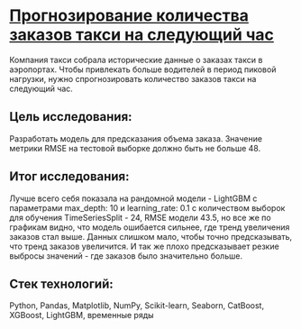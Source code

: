 # [Прогнозирование количества заказов такси на следующий час]()
Компания такси собрала исторические данные о заказах такси в аэропортах. Чтобы привлекать больше водителей в период пиковой нагрузки, нужно спрогнозировать количество заказов такси на следующий час.

## Цель исследования:
Разработать модель для предсказания объема заказа.
Значение метрики RMSE на тестовой выборке должно быть не больше 48.

## Итог исследования:
Лучше всего себя показала на рандомной модели - LightGBM с параметрами max_depth: 10 и learning_rate: 0.1 c количеством выборок для обучения TimeSeriesSplit - 24, RMSE модели 43.5, но все же по графикам видно, что модель ошибается сильнее, где тренд увеличения заказов стал выше. Данных слишком мало, чтобы точно предсказывать, что тренд заказов увеличится. И так же плохо предсказывает резкие выбросы значений - где заказов было значительно больше.

## Стек технологий:
Python, Pandas, Matplotlib, NumPy, Scikit-learn, Seaborn, CatBoost, XGBoost, LightGBM, временные ряды
